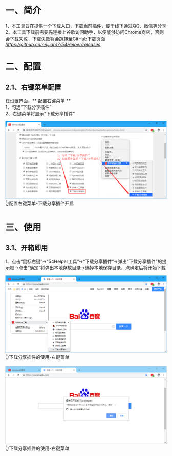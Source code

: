 # 一、简介
1、本工具旨在提供一个下载入口，下载当前插件，便于线下通过QQ、微信等分享  
2、本工具下载前需要先连接上谷歌访问助手，以便能够访问Chrome商店，否则会下载失败，下载失败将会跳转至GitHub下载页面 *https://github.com/lijian17/54Helper/releases*  

# 二、配置
## 2.1、右键菜单配置
在设置界面，** 配置右键菜单 **  
1、勾选“下载分享插件”  
2、右键菜单将显示“下载分享插件”  

![配置右键菜单-下载分享插件开启](../img/download-crx-1.png)
👆配置右键菜单-下载分享插件开启

# 三、使用
## 3.1、开箱即用
1、点击“鼠标右键”->“54Helper工具”->“下载分享插件”->弹出“下载分享插件”的提示框->点击“确定”将弹出本地存放目录->选择本地保存目录，点确定后将开始下载  

![下载分享插件的使用-右键菜单](../img/download-crx-2.png)
👆下载分享插件的使用-右键菜单

![下载分享插件的使用-右键菜单](../img/download-crx-3.png)
👆下载分享插件的使用-右键菜单
